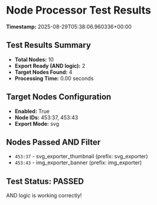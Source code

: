 # Node Processor Test Results

**Timestamp:** 2025-08-29T05:38:06.960336+00:00

## Test Results Summary

- **Total Nodes:** 10
- **Export Ready (AND logic):** 2
- **Target Nodes Found:** 4
- **Processing Time:** 0.00 seconds

## Target Nodes Configuration

- **Enabled:** True
- **Node IDs:** 453:37, 453:43
- **Export Mode:** svg

## Nodes Passed AND Filter

- `453:37` - svg_exporter_thumbnail (prefix: svg_exporter)
- `453:43` - img_exporter_banner (prefix: img_exporter)

## Test Status: PASSED

AND logic is working correctly!
